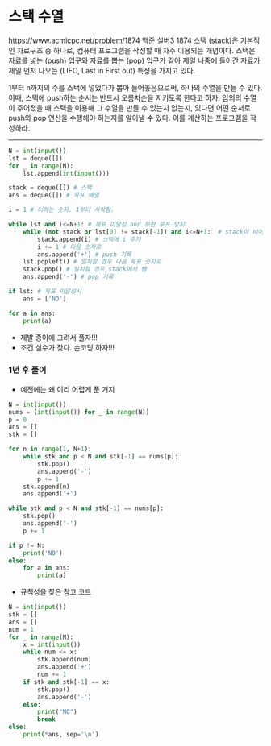 
# 스택 수열
https://www.acmicpc.net/problem/1874
백준 실버3 1874
스택 (stack)은 기본적인 자료구조 중 하나로, 컴퓨터 프로그램을 작성할 때 자주 이용되는 개념이다. 스택은 자료를 넣는 (push) 입구와 자료를 뽑는 (pop) 입구가 같아 제일 나중에 들어간 자료가 제일 먼저 나오는 (LIFO, Last in First out) 특성을 가지고 있다.

1부터 n까지의 수를 스택에 넣었다가 뽑아 늘어놓음으로써, 하나의 수열을 만들 수 있다. 이때, 스택에 push하는 순서는 반드시 오름차순을 지키도록 한다고 하자. 임의의 수열이 주어졌을 때 스택을 이용해 그 수열을 만들 수 있는지 없는지, 있다면 어떤 순서로 push와 pop 연산을 수행해야 하는지를 알아낼 수 있다. 이를 계산하는 프로그램을 작성하라.

---

```python
N = int(input())
lst = deque([])
for _ in range(N):
    lst.append(int(input()))

stack = deque([]) # 스택
ans = deque([]) # 목표 배열

i = 1 # 더하는 숫자. 1부터 시작함.

while lst and i<=N+1: # 목표 미달성 and 무한 루프 방지
    while (not stack or lst[0] != stack[-1]) and i<=N+1:  # stack이 비어있거나 목표배열의 첫 숫자와 마지막 스택 숫자가 다를 깨
        stack.append(i) # 스택에 i 추가
        i += 1 # 다음 숫자로
        ans.append('+') # push 기록
    lst.popleft() # 일치할 경우 다음 목표 숫자로
    stack.pop() # 일치할 경우 stack에서 뺌
    ans.append('-') # pop 기록

if lst: # 목표 미달성시
    ans = ['NO']

for a in ans:
    print(a)
```

* 제발 종이에 그려서 풀자!!!
* 조건 실수가 잦다. 손코딩 하자!!!

### 1년 후 풀이
* 예전에는 왜 이리 어렵게 푼 거지

```python
N = int(input())
nums = [int(input()) for _ in range(N)]
p = 0
ans = []
stk = []

for n in range(1, N+1):
    while stk and p < N and stk[-1] == nums[p]:
        stk.pop()
        ans.append('-')
        p += 1
    stk.append(n)
    ans.append('+')

while stk and p < N and stk[-1] == nums[p]:
    stk.pop()
    ans.append('-')
    p += 1

if p != N:
    print('NO')
else:
    for a in ans:
        print(a)


```

* 규칙성을 찾은 참고 코드
```python
N = int(input())
stk = []
ans = []
num = 1
for _ in range(N):
    x = int(input())
    while num <= x:
        stk.append(num)
        ans.append('+')
        num += 1
    if stk and stk[-1] == x:
        stk.pop()
        ans.append('-')
    else:
        print("NO")
        break
else:
    print(*ans, sep='\n')
```